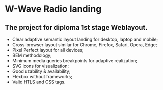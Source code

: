 # W-Wave Radio landing


## The project for diploma 1st stage Weblayout.

- Clear adaptive semantic layout landing for desktop, laptop and mobile;
- Cross-browser layout similar for Chrome, Firefox, Safari, Opera, Edge;
- Pixel Perfect layout for all devices; 
- BEM methodology;
- Minimum media queries breakpoints for adaptive realization;
- SVG icons for visualization;
- Good uzability & availability; 
- Flexbox without frameworks;
- Valid HTLS and CSS tags.
